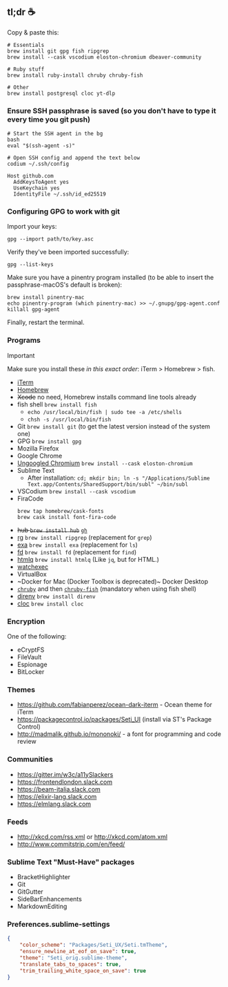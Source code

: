 
## tl;dr :coffee:

Copy & paste this:

```
# Essentials
brew install git gpg fish ripgrep
brew install --cask vscodium eloston-chromium dbeaver-community

# Ruby stuff
brew install ruby-install chruby chruby-fish

# Other
brew install postgresql cloc yt-dlp
```

### Ensure SSH passphrase is saved (so you don't have to type it every time you git push)

```
# Start the SSH agent in the bg
bash
eval "$(ssh-agent -s)"

# Open SSH config and append the text below
codium ~/.ssh/config
```

```
Host github.com
  AddKeysToAgent yes
  UseKeychain yes
  IdentityFile ~/.ssh/id_ed25519
```

### Configuring GPG to work with git

Import your keys:

    gpg --import path/to/key.asc

Verify they've been imported successfully:

    gpg --list-keys

Make sure you have a pinentry program installed (to be able to insert the passphrase-macOS's default is broken):

    brew install pinentry-mac
    echo pinentry-program (which pinentry-mac) >> ~/.gnupg/gpg-agent.conf
    killall gpg-agent

Finally, restart the terminal.

### Programs

> [!IMPORTANT]
> Make sure you install these _in this exact order_: iTerm > Homebrew > fish.

- [iTerm](https://iterm2.com)
- [Homebrew](https://brew.sh/)
- ~~Xcode~~ no need, Homebrew installs command line tools already
- fish shell `brew install fish`
    - `echo /usr/local/bin/fish | sudo tee -a /etc/shells`
    - `chsh -s /usr/local/bin/fish`
- Git `brew install git` (to get the latest version instead of the system one)
- GPG `brew install gpg`
- Mozilla Firefox
- Google Chrome
- [Ungoogled Chromium](https://github.com/ungoogled-software/ungoogled-chromium) `brew install --cask eloston-chromium`
- Sublime Text
    - After installation: `cd; mkdir bin; ln -s "/Applications/Sublime Text.app/Contents/SharedSupport/bin/subl" ~/bin/subl`
- VSCodium `brew install --cask vscodium`
- FiraCode
    ```
    brew tap homebrew/cask-fonts
    brew cask install font-fira-code
    ```
- ~~hub `brew install hub`~~ [`gh`](https://github.com/cli/cli)
- [rg](https://github.com/BurntSushi/ripgrep) `brew install ripgrep` (replacement for `grep`)
- [exa](https://the.exa.website/) `brew install exa` (replacement for `ls`)
- [fd](https://github.com/sharkdp/fd) `brew install fd` (replacement for `find`)
- [htmlq](https://github.com/mgdm/htmlq) `brew install htmlq` (Like `jq`, but for HTML.)
- [watchexec](https://github.com/mattgreen/watchexec)
- VirtualBox
- ~Docker for Mac (Docker Toolbox is deprecated)~ Docker Desktop
- [`chruby`](https://github.com/postmodern/chruby) and then [`chruby-fish`](https://github.com/JeanMertz/chruby-fish) (mandatory when using fish shell)
- [direnv](https://direnv.net/) `brew install direnv`
- [cloc](https://github.com/AlDanial/cloc) `brew install cloc`


### Encryption

One of the following:

- eCryptFS
- FileVault
- Espionage
- BitLocker


### Themes

- https://github.com/fabianperez/ocean-dark-iterm - Ocean theme for iTerm
- https://packagecontrol.io/packages/Seti_UI (install via ST's Package Control)
- http://madmalik.github.io/mononoki/ - a font for programming and code review


### Communities

- https://gitter.im/w3c/a11ySlackers
- https://frontendlondon.slack.com
- https://beam-italia.slack.com
- https://elixir-lang.slack.com
- https://elmlang.slack.com


### Feeds

- http://xkcd.com/rss.xml or http://xkcd.com/atom.xml
- http://www.commitstrip.com/en/feed/


### Sublime Text "Must-Have" packages

- BracketHighlighter
- Git
- GitGutter
- SideBarEnhancements
- MarkdownEditing


### Preferences.sublime-settings

```json
{
	"color_scheme": "Packages/Seti_UX/Seti.tmTheme",
	"ensure_newline_at_eof_on_save": true,
	"theme": "Seti_orig.sublime-theme",
	"translate_tabs_to_spaces": true,
	"trim_trailing_white_space_on_save": true
}
```
